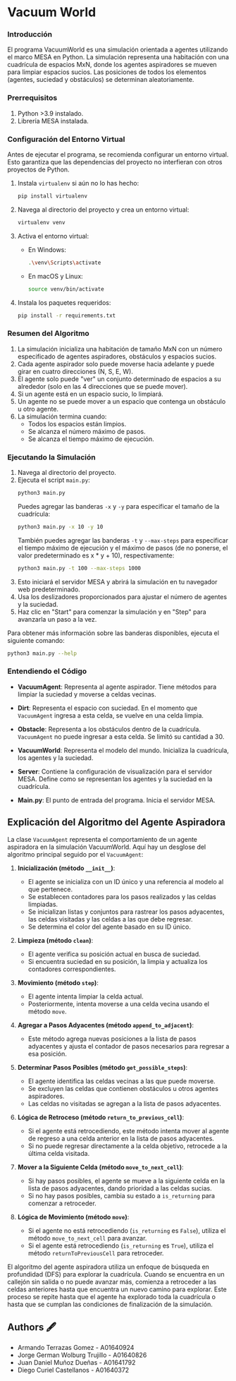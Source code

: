 # Vacuum World

### Introducción

El programa VacuumWorld es una simulación orientada a agentes utilizando el marco MESA en Python. La simulación representa una habitación con una cuadrícula de espacios MxN, donde los agentes aspiradores se mueven para limpiar espacios sucios. Las posiciones de todos los elementos (agentes, suciedad y obstáculos) se determinan aleatoriamente.

### Prerrequisitos

1. Python >3.9 instalado.
2. Librería MESA instalada.

### Configuración del Entorno Virtual

Antes de ejecutar el programa, se recomienda configurar un entorno virtual. Esto garantiza que las dependencias del proyecto no interfieran con otros proyectos de Python.

1. Instala `virtualenv` si aún no lo has hecho:
   ```bash
   pip install virtualenv
   ```

2. Navega al directorio del proyecto y crea un entorno virtual:
   ```bash
   virtualenv venv
   ```

3. Activa el entorno virtual:
   - En Windows:
     ```bash
     .\venv\Scripts\activate
     ```
   - En macOS y Linux:
     ```bash
     source venv/bin/activate
     ```

4. Instala los paquetes requeridos:
   ```bash
   pip install -r requirements.txt
   ```

### Resumen del Algoritmo

1. La simulación inicializa una habitación de tamaño MxN con un número especificado de agentes aspiradores, obstáculos y espacios sucios.
2. Cada agente aspirador solo puede moverse hacia adelante y puede girar en cuatro direcciones (N, S, E, W).
3. El agente solo puede "ver" un conjunto determinado de espacios a su alrededor (solo en las 4 direcciones que se puede mover).
4. Si un agente está en un espacio sucio, lo limpiará.
5. Un agente no se puede mover a un espacio que contenga un obstáculo u otro agente.
6. La simulación termina cuando:
   - Todos los espacios están limpios.
   - Se alcanza el número máximo de pasos.
   - Se alcanza el tiempo máximo de ejecución.

### Ejecutando la Simulación

1. Navega al directorio del proyecto.
2. Ejecuta el script `main.py`:
   ```bash
   python3 main.py
   ```
   Puedes agregar las banderas `-x` y `-y` para especificar el tamaño de la cuadrícula:
   ```bash
   python3 main.py -x 10 -y 10
   ```
   También puedes agregar las banderas `-t` y `--max-steps` para especificar el tiempo máximo de ejecución y el máximo de pasos (de no ponerse, el valor predeterminado es x * y + 10), respectivamente:
   ```bash
   python3 main.py -t 100 --max-steps 1000
   ```
3. Esto iniciará el servidor MESA y abrirá la simulación en tu navegador web predeterminado.
4. Usa los deslizadores proporcionados para ajustar el número de agentes y la suciedad.
5. Haz clic en "Start" para comenzar la simulación y en "Step" para avanzarla un paso a la vez.

Para obtener más información sobre las banderas disponibles, ejecuta el siguiente comando:
```bash
python3 main.py --help
```

### Entendiendo el Código

- **VacuumAgent**: Representa al agente aspirador. Tiene métodos para limpiar la suciedad y moverse a celdas vecinas.
- **Dirt**: Representa el espacio con suciedad. En el momento que `VacuumAgent` ingresa a esta celda, se vuelve en una celda limpia.
- **Obstacle**: Representa a los obstáculos dentro de la cuadrícula. `VacuumAgent` no puede ingresar a esta celda. Se limitó su cantidad a 30.

- **VacuumWorld**: Representa el modelo del mundo. Inicializa la cuadrícula, los agentes y la suciedad.
- **Server**: Contiene la configuración de visualización para el servidor MESA. Define como se representan los agentes y la suciedad en la cuadrícula.
- **Main.py**: El punto de entrada del programa. Inicia el servidor MESA.

## Explicación del Algoritmo del Agente Aspiradora

La clase `VacuumAgent` representa el comportamiento de un agente aspiradora en la simulación VacuumWorld. Aquí hay un desglose del algoritmo principal seguido por el `VacuumAgent`:

1. **Inicialización (método `__init__`)**:
   - El agente se inicializa con un ID único y una referencia al modelo al que pertenece.
   - Se establecen contadores para los pasos realizados y las celdas limpiadas.
   - Se inicializan listas y conjuntos para rastrear los pasos adyacentes, las celdas visitadas y las celdas a las que debe regresar.
   - Se determina el color del agente basado en su ID único.

2. **Limpieza (método `clean`)**:
   - El agente verifica su posición actual en busca de suciedad.
   - Si encuentra suciedad en su posición, la limpia y actualiza los contadores correspondientes.

3. **Movimiento (método `step`)**:
   - El agente intenta limpiar la celda actual.
   - Posteriormente, intenta moverse a una celda vecina usando el método `move`.

4. **Agregar a Pasos Adyacentes (método `append_to_adjacent`)**:
   - Este método agrega nuevas posiciones a la lista de pasos adyacentes y ajusta el contador de pasos necesarios para regresar a esa posición.

5. **Determinar Pasos Posibles (método `get_possible_steps`)**:
   - El agente identifica las celdas vecinas a las que puede moverse.
   - Se excluyen las celdas que contienen obstáculos u otros agentes aspiradores.
   - Las celdas no visitadas se agregan a la lista de pasos adyacentes.

6. **Lógica de Retroceso (método `return_to_previous_cell`)**:
   - Si el agente está retrocediendo, este método intenta mover al agente de regreso a una celda anterior en la lista de pasos adyacentes.
   - Si no puede regresar directamente a la celda objetivo, retrocede a la última celda visitada.

7. **Mover a la Siguiente Celda (método `move_to_next_cell`)**:
   - Si hay pasos posibles, el agente se mueve a la siguiente celda en la lista de pasos adyacentes, dando prioridad a las celdas sucias.
   - Si no hay pasos posibles, cambia su estado a `is_returning` para comenzar a retroceder.

8. **Lógica de Movimiento (método `move`)**:
   - Si el agente no está retrocediendo (`is_returning` es `False`), utiliza el método `move_to_next_cell` para avanzar.
   - Si el agente está retrocediendo (`is_returning` es `True`), utiliza el método `returnToPreviousCell` para retroceder.

El algoritmo del agente aspiradora utiliza un enfoque de búsqueda en profundidad (DFS) para explorar la cuadrícula. Cuando se encuentra en un callejón sin salida o no puede avanzar más, comienza a retroceder a las celdas anteriores hasta que encuentra un nuevo camino para explorar. Este proceso se repite hasta que el agente ha explorado toda la cuadrícula o hasta que se cumplan las condiciones de finalización de la simulación.

## Authors 🖋
- Armando Terrazas Gomez - A01640924
- Jorge German Wolburg Trujillo - A01640826
- Juan Daniel Muñoz Dueñas - A01641792
- Diego Curiel Castellanos - A01640372
